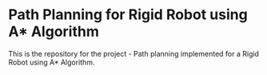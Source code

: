 # Path Planning for Rigid Robot using A* Algorithm
This is the repository for the project - Path planning implemented for a Rigid Robot using A* Algorithm. 

